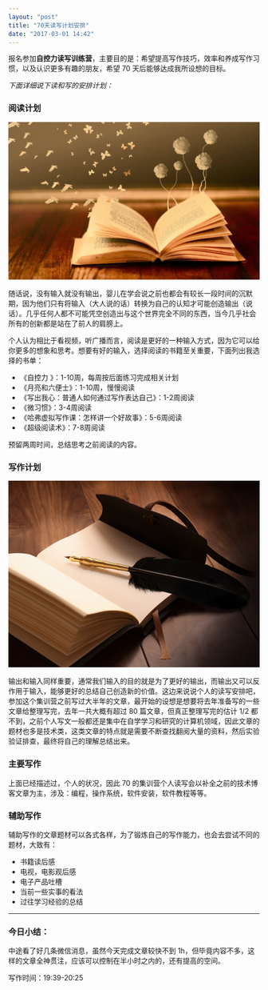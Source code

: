 ```yaml
---
layout: "post"
title: "70天读写计划安排"
date: "2017-03-01 14:42"
---
```


报名参加**自控力读写训练营**，主要目的是：希望提高写作技巧，效率和养成写作习惯，以及认识更多有趣的朋友，希望 70 天后能够达成我所设想的目标。

*下面详细说下读和写的安排计划：*

### 阅读计划

![](https://raw.githubusercontent.com/noparkinghere/noparkinghere.github.io/master/img/2017-03-01-70天写作计划安排/1.jpg)


<!-- more -->

随话说，没有输入就没有输出，婴儿在学会说之前也都会有较长一段时间的沉默期，因为他们只有将输入（大人说的话）转换为自己的认知才可能创造输出（说话）。几乎任何人都不可能凭空创造出与这个世界完全不同的东西，当今几乎社会所有的创新都是站在了前人的肩膀上。

个人认为相比于看视频，听广播而言，阅读是更好的一种输入方式，因为它可以给你更多的想象和思考。想要有好的输入，选择阅读的书籍至关重要，下面列出我选择的书单：

- 《自控力 》：1-10周，每周按后面练习完成相关计划
- 《月亮和六便士》：1-10周，慢慢阅读
- 《写出我心：普通人如何通过写作表达自己》：1-2周阅读
- 《微习惯》：3-4周阅读
- 《哈弗虚拟写作课：怎样讲一个好故事》：5-6周阅读
- 《超级阅读术》：7-8周阅读

预留两周时间，总结思考之前阅读的内容。

### 写作计划

![](https://raw.githubusercontent.com/noparkinghere/noparkinghere.github.io/master/img/2017-03-01-70天写作计划安排/2.png)


输出和输入同样重要，通常我们输入的目的就是为了更好的输出，而输出又可以反作用于输入，能够更好的总结自己创造新的价值。这边来说说个人的读写安排吧，参加这个集训营之前写过大半年的文章，最开始的设想是想要将去年准备写的一些文章给整理写完，去年一共大概有超过 80 篇文章，但真正整理写完的估计 1/2 都不到，之前个人写文一般都还是集中在自学学习和研究的计算机领域，因此文章的题材也多是技术类，这类文章的特点就是需要不断查找翻阅大量的资料，然后实验验证排查，最终将自己的理解总结出来。

### 主要写作

上面已经描述过，个人的状况，因此 70 的集训营个人读写会以补全之前的技术博客文章为主，涉及：编程，操作系统，软件安装，软件教程等等。

### 辅助写作

辅助写作的文章题材可以各式各样，为了锻炼自己的写作能力，也会去尝试不同的题材，大致有：
- 书籍读后感
- 电视，电影观后感
- 电子产品吐槽
- 当前一些实事的看法
- 过往学习经验的总结

***

### 今日小结：

中途看了好几条微信消息，虽然今天完成文章较快不到 1h，但毕竟内容不多，这样的文章全神贯注，应该可以控制在半小时之内的，还有提高的空间。

写作时间：19:39-20:25
